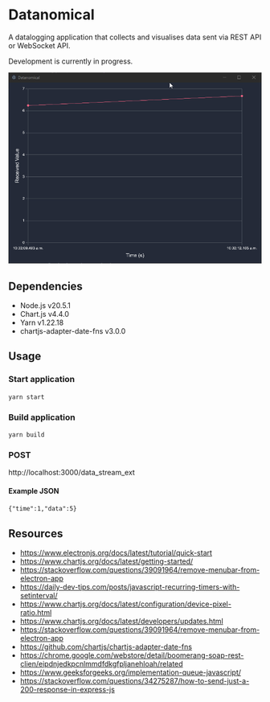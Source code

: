 # Datanomical  
A datalogging application that collects and visualises data sent via REST API or WebSocket API.  

Development is currently in progress.  

<img width="600" src="demo.gif" alt="Application Demo">  

## Dependencies  
- Node.js v20.5.1  
- Chart.js v4.4.0  
- Yarn v1.22.18  
- chartjs-adapter-date-fns v3.0.0  

## Usage  

### Start application
``` 
yarn start  
``` 

### Build application
``` 
yarn build  
``` 

### POST
http://localhost:3000/data_stream_ext  

#### Example JSON  
``` 
{"time":1,"data":5}  
``` 

## Resources  
- https://www.electronjs.org/docs/latest/tutorial/quick-start  
- https://www.chartjs.org/docs/latest/getting-started/  
- https://stackoverflow.com/questions/39091964/remove-menubar-from-electron-app  
- https://daily-dev-tips.com/posts/javascript-recurring-timers-with-setinterval/  
- https://www.chartjs.org/docs/latest/configuration/device-pixel-ratio.html  
- https://www.chartjs.org/docs/latest/developers/updates.html  
- https://stackoverflow.com/questions/39091964/remove-menubar-from-electron-app  
- https://github.com/chartjs/chartjs-adapter-date-fns  
- https://chrome.google.com/webstore/detail/boomerang-soap-rest-clien/eipdnjedkpcnlmmdfdkgfpljanehloah/related  
- https://www.geeksforgeeks.org/implementation-queue-javascript/  
- https://stackoverflow.com/questions/34275287/how-to-send-just-a-200-response-in-express-js  